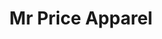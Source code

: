 ---
title: Mr Price Apparel
subtitle: ""
quote: '*"Dirk Robens has an incredible and in-depth knowledge of fashion apparel manufacturing. Having run one of Africa’s most progressive manufacturing facilities and supplying many of the world’s most prominent fashion retailers, Dirk has an intricate understanding of the entire value chain of manufacturing, from the cotton farms and raw material procurement, right through to the door of the retailer and everything in between

Ultimately though, it was Dirk’s passion for manufacturing that brought him back from the retail side ABANA. His intricate knowledge of manufacturing capabilities in Africa will be an asset and a strategic advantage to any fashion retailer globally, linking them with factories that meet all of your requirements, and setting you apart from your competitors on the metrics that are most important to you.

As such, I can highly recommend the services of ABANA, a transformative platform that will add value to your business as well as support the fashion apparel factories in Africa."*'
  
name: "Donovan Bailey"
position: "Managing Director"
color: "#afdce5"
image: /uploads/donovan-baney.jpg
caseStudy: false
---